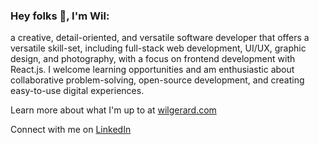 ### Hey folks 👋, I'm Wil:

a creative, detail-oriented, and versatile software developer that offers a versatile skill-set, including full-stack web development, UI/UX, graphic design, and photography, with a focus on frontend development with React.js. I welcome learning opportunities and am enthusiastic about collaborative problem-solving, open-source development, and creating easy-to-use digital experiences.
 
Learn more about what I'm up to at [wilgerard.com](https://www.wilgerard.com/) 

Connect with me on [LinkedIn](https://www.linkedin.com/in/wilgerard/)
